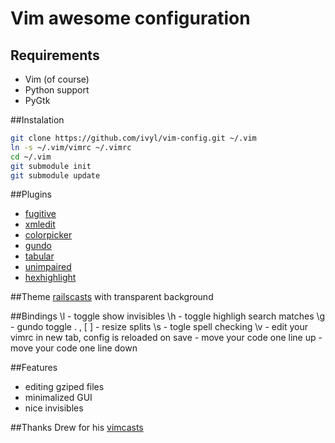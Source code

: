 # Vim awesome configuration

## Requirements
* Vim (of course)
* Python support
* PyGtk

##Instalation
```bash
git clone https://github.com/ivyl/vim-config.git ~/.vim
ln -s ~/.vim/vimrc ~/.vimrc
cd ~/.vim
git submodule init
git submodule update
```

##Plugins
* [fugitive](https://github.com/tpope/vim-fugitive)
* [xmledit](https://github.com/sukima/xmledit/)
* [colorpicker](https://github.com/vim-scripts/VIM-Color-Picker)
* [gundo](https://github.com/sjl/gundo.vim)
* [tabular](https://github.com/godlygeek/tabular)
* [unimpaired](https://github.com/tpope/vim-unimpaired)
* [hexhighlight](http://www.vim.org/scripts/script.php?script_id=2937)

##Theme
[railscasts](http://railscasts.com/about) with transparent background

##Bindings
\l - toggle show invisibles
\h - toggle highligh search matches
\g - gundo toggle
\. \, \[ \] - resize splits
\s - togle spell checking
\v - edit your vimrc in new tab, config is reloaded on save
<C-Up> - move your code one line up
<C-Down> - move your code one line down

##Features
* editing gziped files
* minimalized GUI
* nice invisibles


##Thanks
Drew for his [vimcasts](http://vimcasts.org/)
